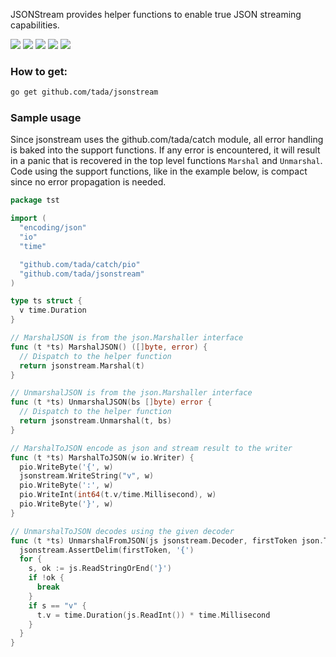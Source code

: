 JSONStream provides helper functions to enable true JSON streaming capabilities.

[![](https://img.shields.io/badge/License-Apache%202.0-blue.svg)](https://opensource.org/licenses/Apache-2.0)
[![](https://goreportcard.com/badge/github.com/tada/jsonstream)](https://goreportcard.com/report/github.com/tada/jsonstream)
[![](https://img.shields.io/badge/godoc-reference-blue.svg)](https://godoc.org/github.com/tada/jsonstream)
[![](https://github.com/tada/jsonstream/workflows/JSONStream%20Test/badge.svg)](https://github.com/tada/jsonstream/actions)
[![](https://coveralls.io/repos/github/tada/jsonstream/badge.svg?service=github)](https://coveralls.io/github/tada/jsonstream)

### How to get:
```sh
go get github.com/tada/jsonstream
```
### Sample usage

Since jsonstream uses the github.com/tada/catch module, all error handling is baked into the support functions. If any
error is encountered, it will result in a panic that is recovered in the top level functions `Marshal` and `Unmarshal`.
Code using the support functions, like in the example below, is compact since no error propagation is needed.
```go
package tst

import (
  "encoding/json"
  "io"
  "time"

  "github.com/tada/catch/pio"
  "github.com/tada/jsonstream"
)

type ts struct {
  v time.Duration
}

// MarshalJSON is from the json.Marshaller interface
func (t *ts) MarshalJSON() ([]byte, error) {
  // Dispatch to the helper function
  return jsonstream.Marshal(t)
}

// UnmarshalJSON is from the json.Marshaller interface
func (t *ts) UnmarshalJSON(bs []byte) error {
  // Dispatch to the helper function
  return jsonstream.Unmarshal(t, bs)
}

// MarshalToJSON encode as json and stream result to the writer
func (t *ts) MarshalToJSON(w io.Writer) {
  pio.WriteByte('{', w)
  jsonstream.WriteString("v", w)
  pio.WriteByte(':', w)
  pio.WriteInt(int64(t.v/time.Millisecond), w)
  pio.WriteByte('}', w)
}

// UnmarshalToJSON decodes using the given decoder
func (t *ts) UnmarshalFromJSON(js jsonstream.Decoder, firstToken json.Token) {
  jsonstream.AssertDelim(firstToken, '{')
  for {
    s, ok := js.ReadStringOrEnd('}')
    if !ok {
      break
    }
    if s == "v" {
      t.v = time.Duration(js.ReadInt()) * time.Millisecond
    }
  }
}
```
